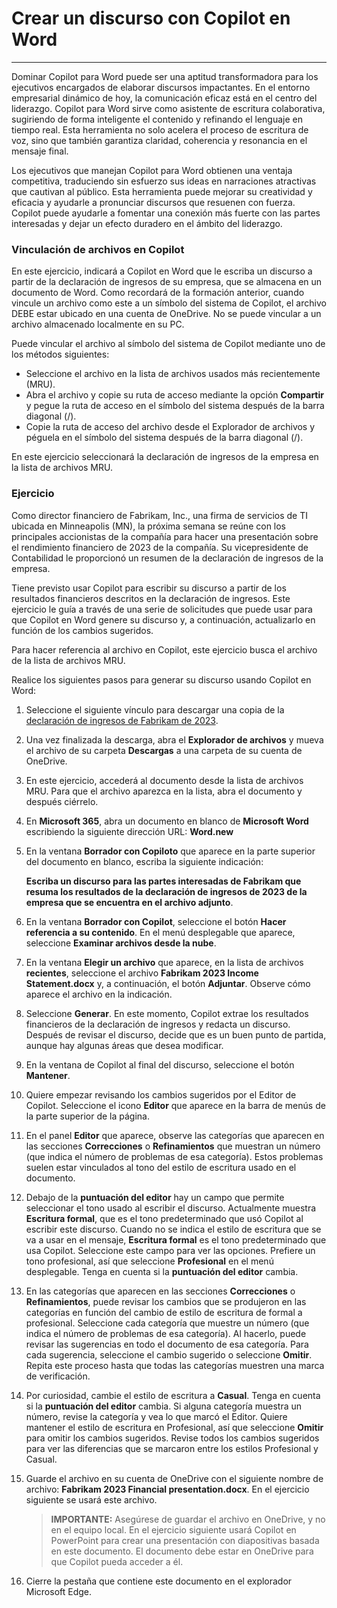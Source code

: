 
# Crear un discurso con Copilot en Word
---
Dominar Copilot para Word puede ser una aptitud transformadora para los ejecutivos encargados de elaborar discursos impactantes. En el entorno empresarial dinámico de hoy, la comunicación eficaz está en el centro del liderazgo. Copilot para Word sirve como asistente de escritura colaborativa, sugiriendo de forma inteligente el contenido y refinando el lenguaje en tiempo real. Esta herramienta no solo acelera el proceso de escritura de voz, sino que también garantiza claridad, coherencia y resonancia en el mensaje final.

Los ejecutivos que manejan Copilot para Word obtienen una ventaja competitiva, traduciendo sin esfuerzo sus ideas en narraciones atractivas que cautivan al público. Esta herramienta puede mejorar su creatividad y eficacia y ayudarle a pronunciar discursos que resuenen con fuerza. Copilot puede ayudarle a fomentar una conexión más fuerte con las partes interesadas y dejar un efecto duradero en el ámbito del liderazgo.

### Vinculación de archivos en Copilot

En este ejercicio, indicará a Copilot en Word que le escriba un discurso a partir de la declaración de ingresos de su empresa, que se almacena en un documento de Word. Como recordará de la formación anterior, cuando vincule un archivo como este a un símbolo del sistema de Copilot, el archivo DEBE estar ubicado en una cuenta de OneDrive. No se puede vincular a un archivo almacenado localmente en su PC.

Puede vincular el archivo al símbolo del sistema de Copilot mediante uno de los métodos siguientes:

 -  Seleccione el archivo en la lista de archivos usados más recientemente (MRU).
 -  Abra el archivo y copie su ruta de acceso mediante la opción **Compartir** y pegue la ruta de acceso en el símbolo del sistema después de la barra diagonal (/).
 -  Copie la ruta de acceso del archivo desde el Explorador de archivos y péguela en el símbolo del sistema después de la barra diagonal (/).

En este ejercicio seleccionará la declaración de ingresos de la empresa en la lista de archivos MRU.

### Ejercicio

Como director financiero de Fabrikam, Inc., una firma de servicios de TI ubicada en Minneapolis (MN), la próxima semana se reúne con los principales accionistas de la compañía para hacer una presentación sobre el rendimiento financiero de 2023 de la compañía. Su vicepresidente de Contabilidad le proporcionó un resumen de la declaración de ingresos de la empresa.

Tiene previsto usar Copilot para escribir su discurso a partir de los resultados financieros descritos en la declaración de ingresos. Este ejercicio le guía a través de una serie de solicitudes que puede usar para que Copilot en Word genere su discurso y, a continuación, actualizarlo en función de los cambios sugeridos.

Para hacer referencia al archivo en Copilot, este ejercicio busca el archivo de la lista de archivos MRU.

Realice los siguientes pasos para generar su discurso usando Copilot en Word:

1.  Seleccione el siguiente vínculo para descargar una copia de la [declaración de ingresos de Fabrikam de 2023](https://go.microsoft.com/fwlink/?linkid=2268823).
2.  Una vez finalizada la descarga, abra el **Explorador de archivos** y mueva el archivo de su carpeta **Descargas** a una carpeta de su cuenta de OneDrive.
3.  En este ejercicio, accederá al documento desde la lista de archivos MRU. Para que el archivo aparezca en la lista, abra el documento y después ciérrelo.
4.  En **Microsoft 365**, abra un documento en blanco de **Microsoft Word** escribiendo la siguiente dirección URL: **Word.new** 
5.  En la ventana **Borrador con Copiloto** que aparece en la parte superior del documento en blanco, escriba la siguiente indicación:
    
    **Escriba un discurso para las partes interesadas de Fabrikam que resuma los resultados de la declaración de ingresos de 2023 de la empresa que se encuentra en el archivo adjunto**.
6.  En la ventana **Borrador con Copilot**, seleccione el botón **Hacer referencia a su contenido**. En el menú desplegable que aparece, seleccione **Examinar archivos desde la nube**.
7.  En la ventana **Elegir un archivo** que aparece, en la lista de archivos **recientes**, seleccione el archivo **Fabrikam 2023 Income Statement.docx** y, a continuación, el botón **Adjuntar**. Observe cómo aparece el archivo en la indicación.
8.  Seleccione **Generar**. En este momento, Copilot extrae los resultados financieros de la declaración de ingresos y redacta un discurso. Después de revisar el discurso, decide que es un buen punto de partida, aunque hay algunas áreas que desea modificar.
9.  En la ventana de Copilot al final del discurso, seleccione el botón **Mantener**.
10. Quiere empezar revisando los cambios sugeridos por el Editor de Copilot. Seleccione el icono **Editor** que aparece en la barra de menús de la parte superior de la página.
11. En el panel **Editor** que aparece, observe las categorías que aparecen en las secciones **Correcciones** o **Refinamientos** que muestran un número (que indica el número de problemas de esa categoría). Estos problemas suelen estar vinculados al tono del estilo de escritura usado en el documento.
12. Debajo de la **puntuación del editor** hay un campo que permite seleccionar el tono usado al escribir el discurso. Actualmente muestra **Escritura formal**, que es el tono predeterminado que usó Copilot al escribir este discurso. Cuando no se indica el estilo de escritura que se va a usar en el mensaje, **Escritura formal** es el tono predeterminado que usa Copilot. Seleccione este campo para ver las opciones. Prefiere un tono profesional, así que seleccione **Profesional** en el menú desplegable. Tenga en cuenta si la **puntuación del editor** cambia.
13. En las categorías que aparecen en las secciones **Correcciones** o **Refinamientos**, puede revisar los cambios que se produjeron en las categorías en función del cambio de estilo de escritura de formal a profesional. Seleccione cada categoría que muestre un número (que indica el número de problemas de esa categoría). Al hacerlo, puede revisar las sugerencias en todo el documento de esa categoría. Para cada sugerencia, seleccione el cambio sugerido o seleccione **Omitir**. Repita este proceso hasta que todas las categorías muestren una marca de verificación.
14. Por curiosidad, cambie el estilo de escritura a **Casual**. Tenga en cuenta si la **puntuación del editor** cambia. Si alguna categoría muestra un número, revise la categoría y vea lo que marcó el Editor. Quiere mantener el estilo de escritura en Profesional, así que seleccione **Omitir** para omitir los cambios sugeridos. Revise todos los cambios sugeridos para ver las diferencias que se marcaron entre los estilos Profesional y Casual.
15. Guarde el archivo en su cuenta de OneDrive con el siguiente nombre de archivo: **Fabrikam 2023 Financial presentation.docx**. En el ejercicio siguiente se usará este archivo.
    
    > **IMPORTANTE:** Asegúrese de guardar el archivo en OneDrive, y no en el equipo local. En el ejercicio siguiente usará Copilot en PowerPoint para crear una presentación con diapositivas basada en este documento. El documento debe estar en OneDrive para que Copilot pueda acceder a él.
16. Cierre la pestaña que contiene este documento en el explorador Microsoft Edge.

